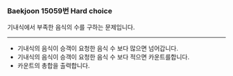 ### Baekjoon 15059번 Hard choice

기내식에서 부족한 음식의 수를 구하는 문제입니다.

---

- 기내식의 음식이 승객이 요청한 음식 수 보다 많으면 넘어갑니다.
- 기내식의 음식이 승객이 요청한 음식 수 보다 적으면 카운트를합니다.
- 카운트의 총합을 출력합니다.